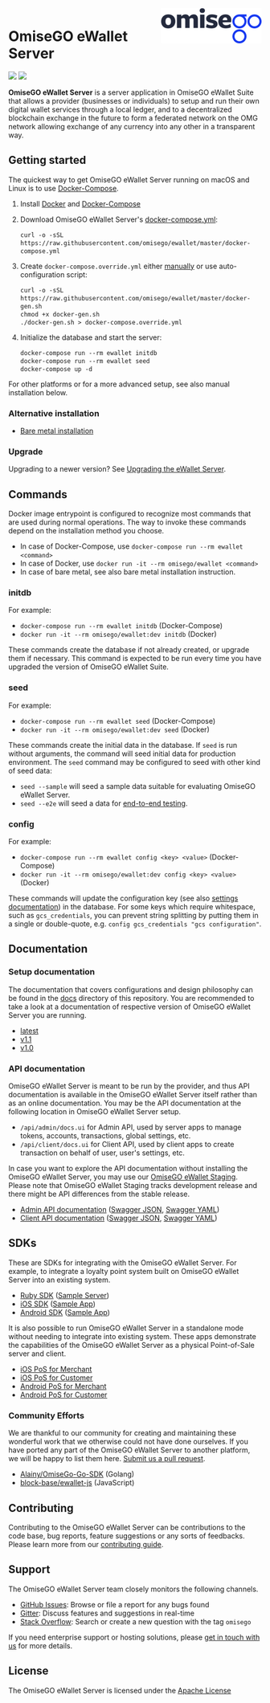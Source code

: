 <img src="assets/logo.png" align="right" />

# OmiseGO eWallet Server

[![](https://img.shields.io/circleci/project/github/omisego/ewallet/master.svg)](https://circleci.com/gh/omisego/ewallet/tree/master)
[![](https://img.shields.io/gitter/room/omisego/ewallet.svg)](https://gitter.im/omisego/ewallet)

**OmiseGO eWallet Server** is a server application in OmiseGO eWallet Suite that allows a provider (businesses or individuals) to setup and run their own digital wallet services through a local ledger, and to a decentralized blockchain exchange in the future to form a federated network on the OMG network allowing exchange of any currency into any other in a transparent way.

## Getting started

The quickest way to get OmiseGO eWallet Server running on macOS and Linux is to use [Docker-Compose](https://docs.docker.com/compose/install/).

1. Install [Docker](https://docs.docker.com/install/) and [Docker-Compose](https://docs.docker.com/compose/install/)

2. Download OmiseGO eWallet Server's [docker-compose.yml](https://raw.githubusercontent.com/omisego/ewallet/master/docker-compose.yml):

    ```shell
    curl -o -sSL https://raw.githubusercontent.com/omisego/ewallet/master/docker-compose.yml
    ```

3. Create `docker-compose.override.yml` either [manually](https://docs.docker.com/compose/extends/) or use auto-configuration script:

    ```
    curl -o -sSL https://raw.githubusercontent.com/omisego/ewallet/master/docker-gen.sh
    chmod +x docker-gen.sh
    ./docker-gen.sh > docker-compose.override.yml
    ```

4. Initialize the database and start the server:

    ```
    docker-compose run --rm ewallet initdb
    docker-compose run --rm ewallet seed
    docker-compose up -d
    ```

For other platforms or for a more advanced setup, see also manual installation below.

### Alternative installation

-   [Bare metal installation](docs/setup/bare_metal.md)

### Upgrade

Upgrading to a newer version? See [Upgrading the eWallet Server](docs/setup/upgrading).

## Commands

Docker image entrypoint is configured to recognize most commands that are used during normal operations. The way to invoke these commands depend on the installation method you choose.

-   In case of Docker-Compose, use `docker-compose run --rm ewallet <command>`
-   In case of Docker, use `docker run -it --rm omisego/ewallet <command>`
-   In case of bare metal, see also bare metal installation instruction.

### initdb

For example:

-   `docker-compose run --rm ewallet initdb` (Docker-Compose)
-   `docker run -it --rm omisego/ewallet:dev initdb` (Docker)

These commands create the database if not already created, or upgrade them if necessary. This command is expected to be run every time you have upgraded the version of OmiseGO eWallet Suite.

### seed

For example:

-   `docker-compose run --rm ewallet seed` (Docker-Compose)
-   `docker run -it --rm omisego/ewallet:dev seed` (Docker)

These commands create the initial data in the database. If `seed` is run without arguments, the command will seed initial data for production environment. The `seed` command may be configured to seed with other kind of seed data:

-   `seed --sample` will seed a sample data suitable for evaluating OmiseGO eWallet Server.
-   `seed --e2e` will seed a data for [end-to-end testing](docs/setup/advanced/env.md).

### config

For example:

-   `docker-compose run --rm ewallet config <key> <value>` (Docker-Compose)
-   `docker run -it --rm omisego/ewallet:dev config <key> <value>` (Docker)

These commands will update the configuration key (see also [settings documentation](docs/setup/advanced/settings.md)) in the database. For some keys which require whitespace, such as `gcs_credentials`, you can prevent string splitting by putting them in a single or double-quote, e.g. `config gcs_credentials "gcs configuration"`.

## Documentation

### Setup documentation

The documentation that covers configurations and design philosophy can be found in the [docs](docs/) directory of this repository. You are recommended to take a look at a documentation of respective version of OmiseGO eWallet Server you are running.

-   [latest](https://github.com/omisego/ewallet/tree/master/docs)
-   [v1.1](https://github.com/omisego/ewallet/tree/v1.1/docs)
-   [v1.0](https://github.com/omisego/ewallet/tree/v1.0/docs)

### API documentation

OmiseGO eWallet Server is meant to be run by the provider, and thus API documentation is available in the OmiseGO eWallet Server itself rather than as an online documentation. You may be the API documentation at the following location in OmiseGO eWallet Server setup.

-   `/api/admin/docs.ui` for Admin API, used by server apps to manage tokens, accounts, transactions, global settings, etc.
-   `/api/client/docs.ui` for Client API, used by client apps to create transaction on behalf of user, user's settings, etc.

In case you want to explore the API documentation without installing the OmiseGO eWallet Server, you may use our [OmiseGO eWallet Staging](https://ewallet.staging.omisego.io/). Please note that OmiseGO eWallet Staging tracks development release and there might be API differences from the stable release.

-   [Admin API documentation](https://ewallet.staging.omisego.io/api/admin/docs.ui) ([Swagger JSON](https://ewallet.staging.omisego.io/api/admin/docs.json), [Swagger YAML](https://ewallet.staging.omisego.io/api/admin/docs.yaml))
-   [Client API documentation](https://ewallet.staging.omisego.io/api/client/docs.ui) ([Swagger JSON](https://ewallet.staging.omisego.io/api/client/docs.json), [Swagger YAML](https://ewallet.staging.omisego.io/api/client/docs.yaml))

## SDKs

These are SDKs for integrating with the OmiseGO eWallet Server. For example, to integrate a loyalty point system built on OmiseGO eWallet Server into an existing system.

-   [Ruby SDK](https://github.com/omisego/ruby-sdk) ([Sample Server](https://github.com/omisego/sample-server))
-   [iOS SDK](https://github.com/omisego/ios-sdk) ([Sample App](https://github.com/omisego/sample-ios))
-   [Android SDK](https://github.com/omisego/android-sdk) ([Sample App](https://github.com/omisego/sample-android))

It is also possible to run OmiseGO eWallet Server in a standalone mode without needing to integrate into existing system. These apps demonstrate the capabilities of the OmiseGO eWallet Server as a physical Point-of-Sale server and client.

-   [iOS PoS for Merchant](https://github.com/omisego/pos-merchant-ios)
-   [iOS PoS for Customer](https://github.com/omisego/pos-client-ios)
-   [Android PoS for Merchant](https://github.com/omisego/pos-merchant-android)
-   [Android PoS for Customer](https://github.com/omisego/pos-client-android)

### Community Efforts

We are thankful to our community for creating and maintaining these wonderful work that we otherwise could not have done ourselves. If you have ported any part of the OmiseGO eWallet Server to another platform, we will be happy to list them here. [Submit us a pull request](https://github.com/omisego/ewallet/pulls).

-   [Alainy/OmiseGo-Go-SDK](https://github.com/Alainy/OmiseGo-Go-SDK) (Golang)
-   [block-base/ewallet-js](https://github.com/block-base/ewallet-js) (JavaScript)

## Contributing

Contributing to the OmiseGO eWallet Server can be contributions to the code base, bug reports, feature suggestions or any sorts of feedbacks. Please learn more from our [contributing guide](.github/CONTRIBUTING.md).

## Support

The OmiseGO eWallet Server team closely monitors the following channels.

-   [GitHub Issues](https://github.com/omisego/ewallet/issues): Browse or file a report for any bugs found
-   [Gitter](https://gitter.im/omisego/ewallet): Discuss features and suggestions in real-time
-   [Stack Overflow](https://stackoverflow.com/questions/tagged/omisego): Search or create a new question with the tag `omisego`

If you need enterprise support or hosting solutions, please [get in touch with us](mailto:thibault@omisego.co) for more details.

## License

The OmiseGO eWallet Server is licensed under the [Apache License](https://www.apache.org/licenses/LICENSE-2.0)
